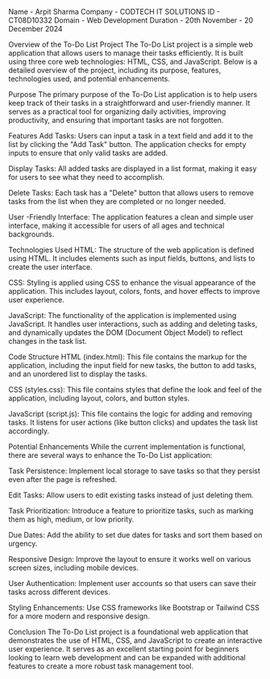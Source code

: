 Name - Arpit Sharma
Company - CODTECH IT SOLUTIONS 
ID - CT08D10332
Domain - Web Development 
Duration - 20th November - 20 December 2024

Overview of the To-Do List Project
The To-Do List project is a simple web application that allows users to manage their tasks efficiently. It is built using three core web technologies: HTML, CSS, and JavaScript. Below is a detailed overview of the project, including its purpose, features, technologies used, and potential enhancements.

Purpose
The primary purpose of the To-Do List application is to help users keep track of their tasks in a straightforward and user-friendly manner. It serves as a practical tool for organizing daily activities, improving productivity, and ensuring that important tasks are not forgotten.

Features
Add Tasks: Users can input a task in a text field and add it to the list by clicking the "Add Task" button. The application checks for empty inputs to ensure that only valid tasks are added.

Display Tasks: All added tasks are displayed in a list format, making it easy for users to see what they need to accomplish.

Delete Tasks: Each task has a "Delete" button that allows users to remove tasks from the list when they are completed or no longer needed.

User -Friendly Interface: The application features a clean and simple user interface, making it accessible for users of all ages and technical backgrounds.

Technologies Used
HTML: The structure of the web application is defined using HTML. It includes elements such as input fields, buttons, and lists to create the user interface.

CSS: Styling is applied using CSS to enhance the visual appearance of the application. This includes layout, colors, fonts, and hover effects to improve user experience.

JavaScript: The functionality of the application is implemented using JavaScript. It handles user interactions, such as adding and deleting tasks, and dynamically updates the DOM (Document Object Model) to reflect changes in the task list.

Code Structure
HTML (index.html): This file contains the markup for the application, including the input field for new tasks, the button to add tasks, and an unordered list to display the tasks.

CSS (styles.css): This file contains styles that define the look and feel of the application, including layout, colors, and button styles.

JavaScript (script.js): This file contains the logic for adding and removing tasks. It listens for user actions (like button clicks) and updates the task list accordingly.

Potential Enhancements
While the current implementation is functional, there are several ways to enhance the To-Do List application:

Task Persistence: Implement local storage to save tasks so that they persist even after the page is refreshed.

Edit Tasks: Allow users to edit existing tasks instead of just deleting them.

Task Prioritization: Introduce a feature to prioritize tasks, such as marking them as high, medium, or low priority.

Due Dates: Add the ability to set due dates for tasks and sort them based on urgency.

Responsive Design: Improve the layout to ensure it works well on various screen sizes, including mobile devices.

User Authentication: Implement user accounts so that users can save their tasks across different devices.

Styling Enhancements: Use CSS frameworks like Bootstrap or Tailwind CSS for a more modern and responsive design.

Conclusion
The To-Do List project is a foundational web application that demonstrates the use of HTML, CSS, and JavaScript to create an interactive user experience. It serves as an excellent starting point for beginners looking to learn web development and can be expanded with additional features to create a more robust task management tool.
